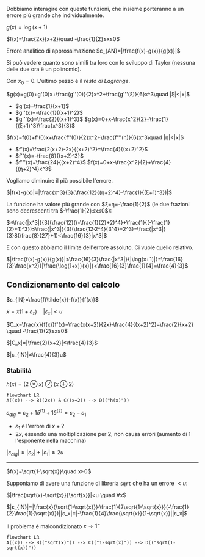 Dobbiamo interagire con queste funzioni, che insieme porteranno a un errore più grande che individualmente.

$g(x)=\log(x+1)$

$f(x)=\frac{2x}{x+2}\quad -\frac{1}{2}≤x≤0$

Errore analitico di approssimazione $ε_{AN}=|\frac{f(x)-g(x)}{g(x)}|$

Si può vedere quanto sono simili tra loro con lo sviluppo di Taylor (nessuna delle due ora è un polinomio).

Con $x_0=0$. L'ultimo pezzo è il *resto di Lagrange*.

$g(x)=g(0)+g'(0)x+\frac{g''(0)}{2}x^2+\frac{g'''(ξ)}{6}x^3\quad |ξ|<|x|$
- $g'(x)=\frac{1}{x+1}$
- $g''(x)=-\frac{1}{(x+1)^2}$
- $g'''(x)=\frac{2}{(x+1)^3}$
$g(x)=0+x-\frac{x^2}{2}+\frac{1}{(ξ+1)^3}\frac{x^3}{3}$

$f(x)=f(0)+f'(0)x+\frac{f''(0)}{2}x^2+\frac{f'''(η)}{6}x^3\quad |η|<|x|$
- $f'(x)=\frac{2(x+2)-2x}{(x+2)^2}=\frac{4}{(x+2)^2}$
- $f''(x)=-\frac{8}{(x+2)^3}$
- $f'''(x)=\frac{24}{(x+2)^4}$
$f(x)=0+x-\frac{x^2}{2}+\frac{4}{(η+2)^4}x^3$

Vogliamo diminuire il più possibile l'errore.

$|f(x)-g(x)|=|\frac{x^3}{3}(\frac{12}{(η+2)^4}-\frac{1}{(ξ+1)^3})|$

La funzione ha valore più grande con $ξ=η=-\frac{1}{2}$ (le due frazioni sono decrescenti tra $-\frac{1}{2}≤x≤0$):

$≤\frac{|x^3|}{3}(\frac{12}{(-\frac{1}{2}+2)^4}+\frac{1}{(-\frac{1}{2}+1)^3})≤\frac{|x^3|}{3}(\frac{12·2^4}{3^4}+2^3)=\frac{|x^3|}{3}8(\frac{8}{27}+1)<\frac{16}{3}|x^3|$

E con questo abbiamo il limite dell'errore assoluto. Ci vuole quello relativo.

$|\frac{f(x)-g(x)}{g(x)}|≤\frac{16}{3}\frac{|x^3|}{|\log(x+1)|}=\frac{16}{3}\frac{x^2}{|\frac{\log(1+x)}{x}|}<\frac{16}{3}\frac{1}{4}=\frac{4}{3}$

## Condizionamento del calcolo

$ε_{IN}=\frac{f(\tilde{x})-f(x)}{f(x)}$

$\tilde{x}=x(1+ε_x)\quad |ε_x|<u$

$C_x=\frac{x}{f(x)}f'(x)=\frac{x(x+2)}{2x}·\frac{4}{(x+2)^2}=\frac{2}{x+2} \quad -\frac{1}{2}≤x≤0$

$|C_x|=|\frac{2}{x+2}|≤\frac{4}{3}$

$|ε_{IN}|≤\frac{4}{3}u$

### Stabilità

$h(x)=(2⊗︀x)⊘(x⊕2)$

```mermaid
flowchart LR
A((x)) --> B((2x)) & C((x+2)) --> D(("h(x)"))
```

$ε_{alg}=ε_2+1δ^{(1)}+1δ^{(2)}=ε_2-ε_1$
- $ε_1$ è l'errore di $x+2$
- $2x$, essendo una moltiplicazione per 2, non causa errori (aumento di 1 l'esponente nella macchina)

$|ε_{alg}|≤|ε_2|+|ε_1|≤2u$

---

$f(x)=\sqrt{1-\sqrt{x}}\quad x≥0$

Supponiamo di avere una funzione di libreria `sqrt` che ha un errore $<u$:

$|\frac{sqrt(x)-\sqrt{x}}{\sqrt{x}}|<u \quad ∀x$

$|ε_{IN}|=|\frac{x}{\sqrt{1-\sqrt{x}}}·\frac{1}{2\sqrt{1-\sqrt{x}}}(-\frac{1}{2}\frac{1}{\sqrt{x}})||ε_x|=|-\frac{1}{4}\frac{\sqrt{x}}{1-\sqrt{x}}||ε_x|$

Il problema è malcondizionato $x→1^-$

```mermaid
flowchart LR
A((x)) --> B(("sqrt(x)")) --> C(("1-sqrt(x)")) --> D(("sqrt(1-sqrt(x))"))
```
